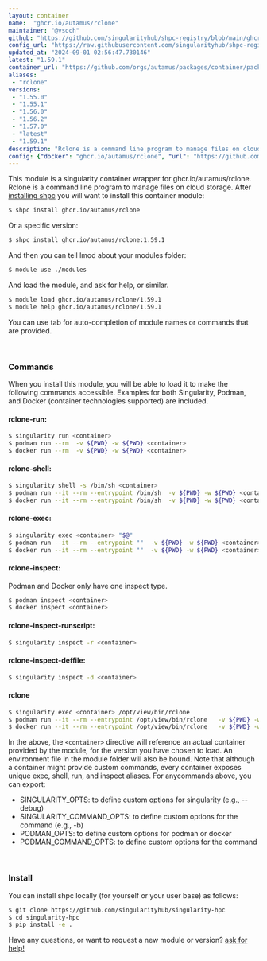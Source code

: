 ```yaml
---
layout: container
name:  "ghcr.io/autamus/rclone"
maintainer: "@vsoch"
github: "https://github.com/singularityhub/shpc-registry/blob/main/ghcr.io/autamus/rclone/container.yaml"
config_url: "https://raw.githubusercontent.com/singularityhub/shpc-registry/main/ghcr.io/autamus/rclone/container.yaml"
updated_at: "2024-09-01 02:56:47.730146"
latest: "1.59.1"
container_url: "https://github.com/orgs/autamus/packages/container/package/rclone"
aliases:
 - "rclone"
versions:
 - "1.55.0"
 - "1.55.1"
 - "1.56.0"
 - "1.56.2"
 - "1.57.0"
 - "latest"
 - "1.59.1"
description: "Rclone is a command line program to manage files on cloud storage."
config: {"docker": "ghcr.io/autamus/rclone", "url": "https://github.com/orgs/autamus/packages/container/package/rclone", "maintainer": "@vsoch", "description": "Rclone is a command line program to manage files on cloud storage.", "latest": {"1.59.1": "sha256:17ab1f77f717639503b8edf5b87b6a434472292a05a31b8e5bf68604628bfb9f"}, "tags": {"1.55.0": "sha256:8a8c07e1759f8ad45b34828b5adc6b43b811569f84093970d0366afd9f7b4b5f", "1.55.1": "sha256:e1020f643a5e613fb301f2b33c219e6f7430ff5bcaacf523655ad6d8e2e439c0", "1.56.0": "sha256:d95c8c617bef5259d583d9f994a93296bce22e67dc8fa193d3f30a33dc35326c", "1.56.2": "sha256:8fca8f455745ee5ff83b0bf31ec695766b02919b0babda81f97d96ba6bfe0113", "1.57.0": "sha256:8e22eebdf6a5c0473b6c3010eeae66496a05ded4349d209278ddb4cd85f0a611", "latest": "sha256:17ab1f77f717639503b8edf5b87b6a434472292a05a31b8e5bf68604628bfb9f", "1.59.1": "sha256:17ab1f77f717639503b8edf5b87b6a434472292a05a31b8e5bf68604628bfb9f"}, "aliases": {"rclone": "/opt/view/bin/rclone"}}
---
```


This module is a singularity container wrapper for ghcr.io/autamus/rclone.
Rclone is a command line program to manage files on cloud storage.
After [installing shpc](#install) you will want to install this container module:


```bash
$ shpc install ghcr.io/autamus/rclone
```

Or a specific version:

```bash
$ shpc install ghcr.io/autamus/rclone:1.59.1
```

And then you can tell lmod about your modules folder:

```bash
$ module use ./modules
```

And load the module, and ask for help, or similar.

```bash
$ module load ghcr.io/autamus/rclone/1.59.1
$ module help ghcr.io/autamus/rclone/1.59.1
```

You can use tab for auto-completion of module names or commands that are provided.

<br>

### Commands

When you install this module, you will be able to load it to make the following commands accessible.
Examples for both Singularity, Podman, and Docker (container technologies supported) are included.

#### rclone-run:

```bash
$ singularity run <container>
$ podman run --rm  -v ${PWD} -w ${PWD} <container>
$ docker run --rm  -v ${PWD} -w ${PWD} <container>
```

#### rclone-shell:

```bash
$ singularity shell -s /bin/sh <container>
$ podman run --it --rm --entrypoint /bin/sh  -v ${PWD} -w ${PWD} <container>
$ docker run --it --rm --entrypoint /bin/sh  -v ${PWD} -w ${PWD} <container>
```

#### rclone-exec:

```bash
$ singularity exec <container> "$@"
$ podman run --it --rm --entrypoint ""  -v ${PWD} -w ${PWD} <container> "$@"
$ docker run --it --rm --entrypoint ""  -v ${PWD} -w ${PWD} <container> "$@"
```

#### rclone-inspect:

Podman and Docker only have one inspect type.

```bash
$ podman inspect <container>
$ docker inspect <container>
```

#### rclone-inspect-runscript:

```bash
$ singularity inspect -r <container>
```

#### rclone-inspect-deffile:

```bash
$ singularity inspect -d <container>
```


#### rclone

```bash
$ singularity exec <container> /opt/view/bin/rclone
$ podman run --it --rm --entrypoint /opt/view/bin/rclone   -v ${PWD} -w ${PWD} <container> -c " $@"
$ docker run --it --rm --entrypoint /opt/view/bin/rclone   -v ${PWD} -w ${PWD} <container> -c " $@"
```



In the above, the `<container>` directive will reference an actual container provided
by the module, for the version you have chosen to load. An environment file in the
module folder will also be bound. Note that although a container
might provide custom commands, every container exposes unique exec, shell, run, and
inspect aliases. For anycommands above, you can export:

 - SINGULARITY_OPTS: to define custom options for singularity (e.g., --debug)
 - SINGULARITY_COMMAND_OPTS: to define custom options for the command (e.g., -b)
 - PODMAN_OPTS: to define custom options for podman or docker
 - PODMAN_COMMAND_OPTS: to define custom options for the command

<br>

### Install

You can install shpc locally (for yourself or your user base) as follows:

```bash
$ git clone https://github.com/singularityhub/singularity-hpc
$ cd singularity-hpc
$ pip install -e .
```

Have any questions, or want to request a new module or version? [ask for help!](https://github.com/singularityhub/singularity-hpc/issues)